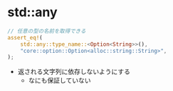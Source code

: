 # std::any

```rust
// 任意の型の名前を取得できる
assert_eq!(
    std::any::type_name::<Option<String>>(),
    "core::option::Option<alloc::string::String>",
);
```

* 返される文字列に依存しないようにする
  * なにも保証していない
